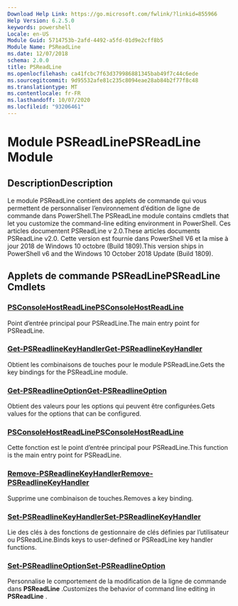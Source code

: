 ```yaml
---
Download Help Link: https://go.microsoft.com/fwlink/?linkid=855966
Help Version: 6.2.5.0
keywords: powershell
Locale: en-US
Module Guid: 5714753b-2afd-4492-a5fd-01d9e2cff8b5
Module Name: PSReadLine
ms.date: 12/07/2018
schema: 2.0.0
title: PSReadLine
ms.openlocfilehash: ca41fcbc7f63d379986881345bab49f7c44c6ede
ms.sourcegitcommit: 9d95532afe81c235c8094eae28ab84b2f77f8c48
ms.translationtype: MT
ms.contentlocale: fr-FR
ms.lasthandoff: 10/07/2020
ms.locfileid: "93206461"
---
```

# <span data-ttu-id="a6590-103">Module PSReadLine</span><span class="sxs-lookup"><span data-stu-id="a6590-103">PSReadLine Module</span></span>

## <span data-ttu-id="a6590-104">Description</span><span class="sxs-lookup"><span data-stu-id="a6590-104">Description</span></span>

<span data-ttu-id="a6590-105">Le module PSReadLine contient des applets de commande qui vous permettent de personnaliser l’environnement d’édition de ligne de commande dans PowerShell.</span><span class="sxs-lookup"><span data-stu-id="a6590-105">The PSReadLine module contains cmdlets that let you customize the command-line editing environment in PowerShell.</span></span> <span data-ttu-id="a6590-106">Ces articles documentent PSReadLine v 2.0.</span><span class="sxs-lookup"><span data-stu-id="a6590-106">These articles documents PSReadLine v2.0.</span></span> <span data-ttu-id="a6590-107">Cette version est fournie dans PowerShell V6 et la mise à jour 2018 de Windows 10 octobre (Build 1809).</span><span class="sxs-lookup"><span data-stu-id="a6590-107">This version ships in PowerShell v6 and the Windows 10 October 2018 Update (Build 1809).</span></span>

## <span data-ttu-id="a6590-108">Applets de commande PSReadLine</span><span class="sxs-lookup"><span data-stu-id="a6590-108">PSReadLine Cmdlets</span></span>

### [<span data-ttu-id="a6590-109">PSConsoleHostReadLine</span><span class="sxs-lookup"><span data-stu-id="a6590-109">PSConsoleHostReadLine</span></span>](PSConsoleHostReadLine.md)
<span data-ttu-id="a6590-110">Point d’entrée principal pour PSReadLine.</span><span class="sxs-lookup"><span data-stu-id="a6590-110">The main entry point for PSReadLine.</span></span>

### [<span data-ttu-id="a6590-111">Get-PSReadlineKeyHandler</span><span class="sxs-lookup"><span data-stu-id="a6590-111">Get-PSReadlineKeyHandler</span></span>](Get-PSReadlineKeyHandler.md)
<span data-ttu-id="a6590-112">Obtient les combinaisons de touches pour le module PSReadLine.</span><span class="sxs-lookup"><span data-stu-id="a6590-112">Gets the key bindings for the PSReadLine module.</span></span>

### [<span data-ttu-id="a6590-113">Get-PSReadlineOption</span><span class="sxs-lookup"><span data-stu-id="a6590-113">Get-PSReadlineOption</span></span>](Get-PSReadlineOption.md)
<span data-ttu-id="a6590-114">Obtient des valeurs pour les options qui peuvent être configurées.</span><span class="sxs-lookup"><span data-stu-id="a6590-114">Gets values for the options that can be configured.</span></span>

### [<span data-ttu-id="a6590-115">PSConsoleHostReadLine</span><span class="sxs-lookup"><span data-stu-id="a6590-115">PSConsoleHostReadLine</span></span>](PSConsoleHostReadLine.md)
<span data-ttu-id="a6590-116">Cette fonction est le point d’entrée principal pour PSReadLine.</span><span class="sxs-lookup"><span data-stu-id="a6590-116">This function is the main entry point for PSReadLine.</span></span>

### [<span data-ttu-id="a6590-117">Remove-PSReadlineKeyHandler</span><span class="sxs-lookup"><span data-stu-id="a6590-117">Remove-PSReadlineKeyHandler</span></span>](Remove-PSReadlineKeyHandler.md)
<span data-ttu-id="a6590-118">Supprime une combinaison de touches.</span><span class="sxs-lookup"><span data-stu-id="a6590-118">Removes a key binding.</span></span>

### [<span data-ttu-id="a6590-119">Set-PSReadlineKeyHandler</span><span class="sxs-lookup"><span data-stu-id="a6590-119">Set-PSReadlineKeyHandler</span></span>](Set-PSReadlineKeyHandler.md)
<span data-ttu-id="a6590-120">Lie des clés à des fonctions de gestionnaire de clés définies par l’utilisateur ou PSReadLine.</span><span class="sxs-lookup"><span data-stu-id="a6590-120">Binds keys to user-defined or PSReadLine key handler functions.</span></span>

### [<span data-ttu-id="a6590-121">Set-PSReadlineOption</span><span class="sxs-lookup"><span data-stu-id="a6590-121">Set-PSReadlineOption</span></span>](Set-PSReadlineOption.md)
<span data-ttu-id="a6590-122">Personnalise le comportement de la modification de la ligne de commande dans **PSReadLine** .</span><span class="sxs-lookup"><span data-stu-id="a6590-122">Customizes the behavior of command line editing in **PSReadLine** .</span></span>
